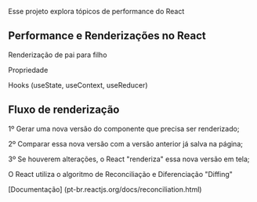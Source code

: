 Esse projeto explora tópicos de performance do React

## Performance e Renderizações no React

Renderização de pai para filho

Propriedade

Hooks (useState, useContext, useReducer)

## Fluxo de renderização

   1º Gerar uma nova versão do componente que precisa ser renderizado; 
   
   2º Comparar essa nova versão com a versão anterior já salva na página; 
   
   3º Se houverem alterações, o React "renderiza" essa nova versão em tela; 

   O React utiliza o algoritmo de Reconciliação e Diferenciação "Diffing" 

   [Documentação] (pt-br.reactjs.org/docs/reconciliation.html)
